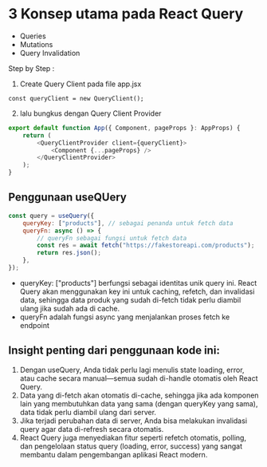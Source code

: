 # 3 Konsep utama pada React Query

- Queries
- Mutations
- Query Invalidation

Step by Step :

1. Create Query Client pada file app.jsx

`const queryClient = new QueryClient();`

2. lalu bungkus dengan Query Client Provider

```js
export default function App({ Component, pageProps }: AppProps) {
	return (
		<QueryClientProvider client={queryClient}>
			<Component {...pageProps} />
		</QueryClientProvider>
	);
}
```

## Penggunaan useQUery

```js
const query = useQuery({
	queryKey: ["products"], // sebagai penanda untuk fetch data
	queryFn: async () => {
		// queryFn sebagai fungsi untuk fetch data
		const res = await fetch("https://fakestoreapi.com/products");
		return res.json();
	},
});
```

- queryKey: ["products"] berfungsi sebagai identitas unik query ini. React Query akan menggunakan key ini untuk caching, refetch, dan invalidasi data, sehingga data produk yang sudah di-fetch tidak perlu diambil ulang jika sudah ada di cache.
- queryFn adalah fungsi async yang menjalankan proses fetch ke endpoint

## Insight penting dari penggunaan kode ini:

1. Dengan useQuery, Anda tidak perlu lagi menulis state loading, error, atau cache secara manual—semua sudah di-handle otomatis oleh React Query.
2. Data yang di-fetch akan otomatis di-cache, sehingga jika ada komponen lain yang membutuhkan data yang sama (dengan queryKey yang sama), data tidak perlu diambil ulang dari server.
3. Jika terjadi perubahan data di server, Anda bisa melakukan invalidasi query agar data di-refresh secara otomatis.
4. React Query juga menyediakan fitur seperti refetch otomatis, polling, dan pengelolaan status query (loading, error, success) yang sangat membantu dalam pengembangan aplikasi React modern.
